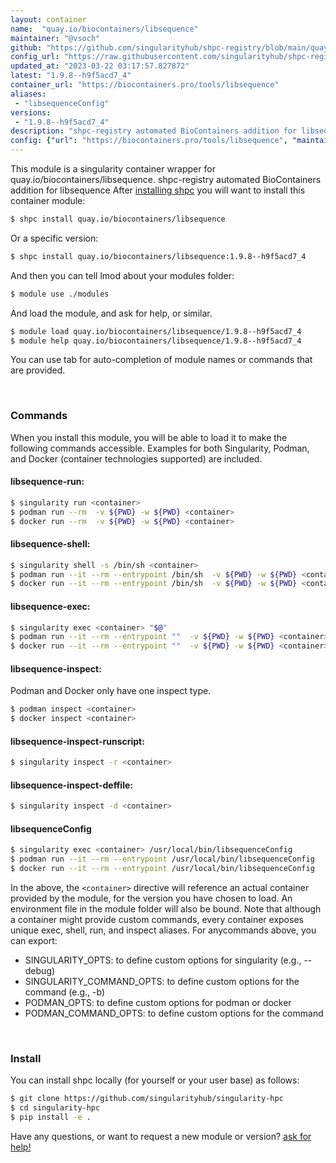 ```yaml
---
layout: container
name:  "quay.io/biocontainers/libsequence"
maintainer: "@vsoch"
github: "https://github.com/singularityhub/shpc-registry/blob/main/quay.io/biocontainers/libsequence/container.yaml"
config_url: "https://raw.githubusercontent.com/singularityhub/shpc-registry/main/quay.io/biocontainers/libsequence/container.yaml"
updated_at: "2023-03-22 03:17:57.827872"
latest: "1.9.8--h9f5acd7_4"
container_url: "https://biocontainers.pro/tools/libsequence"
aliases:
 - "libsequenceConfig"
versions:
 - "1.9.8--h9f5acd7_4"
description: "shpc-registry automated BioContainers addition for libsequence"
config: {"url": "https://biocontainers.pro/tools/libsequence", "maintainer": "@vsoch", "description": "shpc-registry automated BioContainers addition for libsequence", "latest": {"1.9.8--h9f5acd7_4": "sha256:3073690ddad9f7be0d7c7af5cbf365460b5dcc6a2c167987716c3dc7ac2ac8de"}, "tags": {"1.9.8--h9f5acd7_4": "sha256:3073690ddad9f7be0d7c7af5cbf365460b5dcc6a2c167987716c3dc7ac2ac8de"}, "docker": "quay.io/biocontainers/libsequence", "aliases": {"libsequenceConfig": "/usr/local/bin/libsequenceConfig"}}
---
```


This module is a singularity container wrapper for quay.io/biocontainers/libsequence.
shpc-registry automated BioContainers addition for libsequence
After [installing shpc](#install) you will want to install this container module:


```bash
$ shpc install quay.io/biocontainers/libsequence
```

Or a specific version:

```bash
$ shpc install quay.io/biocontainers/libsequence:1.9.8--h9f5acd7_4
```

And then you can tell lmod about your modules folder:

```bash
$ module use ./modules
```

And load the module, and ask for help, or similar.

```bash
$ module load quay.io/biocontainers/libsequence/1.9.8--h9f5acd7_4
$ module help quay.io/biocontainers/libsequence/1.9.8--h9f5acd7_4
```

You can use tab for auto-completion of module names or commands that are provided.

<br>

### Commands

When you install this module, you will be able to load it to make the following commands accessible.
Examples for both Singularity, Podman, and Docker (container technologies supported) are included.

#### libsequence-run:

```bash
$ singularity run <container>
$ podman run --rm  -v ${PWD} -w ${PWD} <container>
$ docker run --rm  -v ${PWD} -w ${PWD} <container>
```

#### libsequence-shell:

```bash
$ singularity shell -s /bin/sh <container>
$ podman run --it --rm --entrypoint /bin/sh  -v ${PWD} -w ${PWD} <container>
$ docker run --it --rm --entrypoint /bin/sh  -v ${PWD} -w ${PWD} <container>
```

#### libsequence-exec:

```bash
$ singularity exec <container> "$@"
$ podman run --it --rm --entrypoint ""  -v ${PWD} -w ${PWD} <container> "$@"
$ docker run --it --rm --entrypoint ""  -v ${PWD} -w ${PWD} <container> "$@"
```

#### libsequence-inspect:

Podman and Docker only have one inspect type.

```bash
$ podman inspect <container>
$ docker inspect <container>
```

#### libsequence-inspect-runscript:

```bash
$ singularity inspect -r <container>
```

#### libsequence-inspect-deffile:

```bash
$ singularity inspect -d <container>
```


#### libsequenceConfig

```bash
$ singularity exec <container> /usr/local/bin/libsequenceConfig
$ podman run --it --rm --entrypoint /usr/local/bin/libsequenceConfig   -v ${PWD} -w ${PWD} <container> -c " $@"
$ docker run --it --rm --entrypoint /usr/local/bin/libsequenceConfig   -v ${PWD} -w ${PWD} <container> -c " $@"
```



In the above, the `<container>` directive will reference an actual container provided
by the module, for the version you have chosen to load. An environment file in the
module folder will also be bound. Note that although a container
might provide custom commands, every container exposes unique exec, shell, run, and
inspect aliases. For anycommands above, you can export:

 - SINGULARITY_OPTS: to define custom options for singularity (e.g., --debug)
 - SINGULARITY_COMMAND_OPTS: to define custom options for the command (e.g., -b)
 - PODMAN_OPTS: to define custom options for podman or docker
 - PODMAN_COMMAND_OPTS: to define custom options for the command

<br>

### Install

You can install shpc locally (for yourself or your user base) as follows:

```bash
$ git clone https://github.com/singularityhub/singularity-hpc
$ cd singularity-hpc
$ pip install -e .
```

Have any questions, or want to request a new module or version? [ask for help!](https://github.com/singularityhub/singularity-hpc/issues)